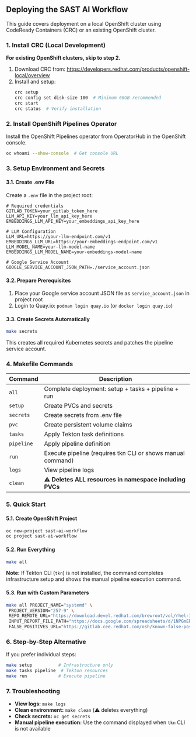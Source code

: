 ## Deploying the SAST AI Workflow

This guide covers deployment on a local OpenShift cluster using CodeReady Containers (CRC) or an existing OpenShift cluster.

### 1. Install CRC (Local Development)

**For existing OpenShift clusters, skip to step 2.**

1. Download CRC from: https://developers.redhat.com/products/openshift-local/overview
2. Install and setup:
   ```bash
   crc setup
   crc config set disk-size 100  # Minimum 60GB recommended
   crc start
   crc status  # Verify installation
   ```

### 2. Install OpenShift Pipelines Operator

Install the OpenShift Pipelines operator from OperatorHub in the OpenShift console.

```bash
oc whoami --show-console  # Get console URL
```

### 3. Setup Environment and Secrets

#### 3.1. Create .env File

Create a `.env` file in the project root:

```env
# Required credentials
GITLAB_TOKEN=your_gitlab_token_here
LLM_API_KEY=your_llm_api_key_here
EMBEDDINGS_LLM_API_KEY=your_embeddings_api_key_here

# LLM Configuration  
LLM_URL=https://your-llm-endpoint.com/v1
EMBEDDINGS_LLM_URL=https://your-embeddings-endpoint.com/v1
LLM_MODEL_NAME=your-llm-model-name
EMBEDDINGS_LLM_MODEL_NAME=your-embeddings-model-name

# Google Service Account
GOOGLE_SERVICE_ACCOUNT_JSON_PATH=./service_account.json
```

#### 3.2. Prepare Prerequisites

1. Place your Google service account JSON file as `service_account.json` in project root
2. Login to Quay.io: `podman login quay.io` (or `docker login quay.io`)

#### 3.3. Create Secrets Automatically

```bash
make secrets
```

This creates all required Kubernetes secrets and patches the pipeline service account.

### 4. Makefile Commands

| Command | Description |
|---------|-------------|
| `all` | Complete deployment: setup + tasks + pipeline + run |
| `setup` | Create PVCs and secrets |
| `secrets` | Create secrets from .env file |
| `pvc` | Create persistent volume claims |
| `tasks` | Apply Tekton task definitions |
| `pipeline` | Apply pipeline definition |
| `run` | Execute pipeline (requires tkn CLI or shows manual command) |
| `logs` | View pipeline logs |
| `clean` | **⚠️ Deletes ALL resources in namespace including PVCs** |

### 5. Quick Start

#### 5.1. Create OpenShift Project

```bash
oc new-project sast-ai-workflow
oc project sast-ai-workflow
```

#### 5.2. Run Everything

```bash
make all
```

**Note:** If Tekton CLI (`tkn`) is not installed, the command completes infrastructure setup and shows the manual pipeline execution command.

#### 5.3. Run with Custom Parameters

```bash
make all PROJECT_NAME="systemd" \
 PROJECT_VERSION="257-9" \
 REPO_REMOTE_URL="https://download.devel.redhat.com/brewroot/vol/rhel-10/packages/systemd/257/9.el10/src/systemd-257-9.el10.src.rpm" \
 INPUT_REPORT_FILE_PATH="https://docs.google.com/spreadsheets/d/1NPGmERBsSTdHjQK2vEocQ-PvQlRGGLMds02E_RGF8vY/export?format=csv" \
 FALSE_POSITIVES_URL="https://gitlab.cee.redhat.com/osh/known-false-positives/-/raw/master/systemd/ignore.err"
```

### 6. Step-by-Step Alternative

If you prefer individual steps:

```bash
make setup          # Infrastructure only
make tasks pipeline  # Tekton resources
make run            # Execute pipeline
```

### 7. Troubleshooting

- **View logs:** `make logs`
- **Clean environment:** `make clean` (⚠️ deletes everything)
- **Check secrets:** `oc get secrets`
- **Manual pipeline execution:** Use the command displayed when `tkn` CLI is not available
